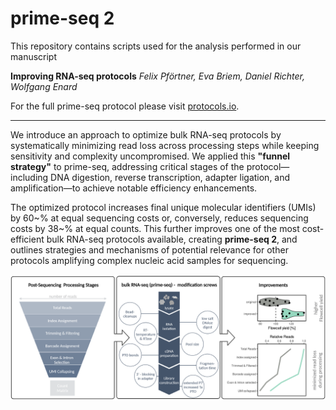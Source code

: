 # prime-seq 2

This repository contains scripts used for the analysis performed in our manuscript

**Improving RNA-seq protocols**
*Felix Pförtner, Eva Briem, Daniel Richter, Wolfgang Enard*

For the full prime-seq protocol please visit [protocols.io](https://www.protocols.io/view/prime-seq-2-dsyx6fxn).

---

We introduce an approach to optimize bulk RNA-seq protocols by systematically minimizing read loss across processing steps while keeping sensitivity and complexity uncompromised. We applied this **"funnel strategy"** to prime-seq, addressing critical stages of the protocol—including DNA digestion, reverse transcription, adapter ligation, and amplification—to achieve notable efficiency enhancements. 

The optimized protocol increases final unique molecular identifiers (UMIs) by 60~\% at equal sequencing costs or, conversely, reduces sequencing costs by 38~\% at equal counts. This further improves one of the most cost-efficient bulk RNA-seq protocols available, creating **prime-seq 2**, and outlines strategies and mechanisms of potential relevance for other protocols amplifying complex nucleic acid samples for sequencing.

![Figure A: Overview of the funnel strategy applied to prime-seq protocol optimization.](figures/combined_figures/FigA.png)
